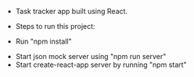 * Task tracker app built using React.

* Steps to run this project:
-   Run "npm install" 
*   Start json mock server using "npm run server"
*   Start create-react-app server by running "npm start"
